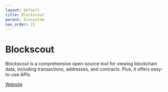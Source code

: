 ```yaml
---
layout: default
title: Blockscout
parent: Ecosystem
nav_order: 21
---
```

# Blockscout

Blockscout is a comprehensive open-source tool for viewing blockchain data, including transactions, addresses, and contracts. Plus, it offers easy-to-use APIs.

[Website](https://www.blockscout.com/)